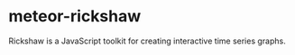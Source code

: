 meteor-rickshaw
===============

Rickshaw is a JavaScript toolkit for creating interactive time series graphs.
